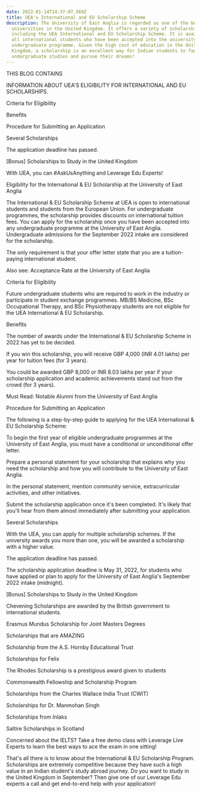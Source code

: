 ```yaml
---
date: 2022-01-14T14:37:07.569Z
title: UEA's International and EU Scholarship Scheme
description: The University of East Anglia is regarded as one of the best
  universities in the United Kingdom. It offers a variety of scholarships,
  including the UEA International and EU Scholarship Scheme. It is available to
  all international students who have been accepted into the university's
  undergraduate programme. Given the high cost of education in the United
  Kingdom, a scholarship is an excellent way for Indian students to fund their
  undergraduate studies and pursue their dreams!
---
```

THIS BLOG CONTAINS 

INFORMATION ABOUT UEA'S ELIGIBILITY FOR INTERNATIONAL AND EU SCHOLARSHIPS.


Criteria for Eligibility

Benefits

Procedure for Submitting an Application

Several Scholarships

The application deadline has passed.

\[Bonus] Scholarships to Study in the United Kingdom

With UEA, you can #AskUsAnything and Leverage Edu Experts!

Eligibility for the International & EU Scholarship at the University of East Anglia

The International & EU Scholarship Scheme at UEA is open to international students and students from the European Union. For undergraduate programmes, the scholarship provides discounts on international tuition fees. You can apply for the scholarship once you have been accepted into any undergraduate programme at the University of East Anglia. Undergraduate admissions for the September 2022 intake are considered for the scholarship.

The only requirement is that your offer letter state that you are a tuition-paying international student.

Also see: Acceptance Rate at the University of East Anglia

Criteria for Eligibility

Future undergraduate students who are required to work in the industry or participate in student exchange programmes. MB/BS Medicine, BSc Occupational Therapy, and BSc Physiotherapy students are not eligible for the UEA International & EU Scholarship.

Benefits

The number of awards under the International & EU Scholarship Scheme in 2022 has yet to be decided.

If you win this scholarship, you will receive GBP 4,000 (INR 4.01 lakhs) per year for tuition fees (for 3 years).

You could be awarded GBP 8,000 or INR 8.03 lakhs per year if your scholarship application and academic achievements stand out from the crowd (for 3 years).

Must Read: Notable Alumni from the University of East Anglia

Procedure for Submitting an Application

The following is a step-by-step guide to applying for the UEA International & EU Scholarship Scheme:

To begin the first year of eligible undergraduate programmes at the University of East Anglia, you must have a conditional or unconditional offer letter.

Prepare a personal statement for your scholarship that explains why you need the scholarship and how you will contribute to the University of East Anglia.

In the personal statement, mention community service, extracurricular activities, and other initiatives.

Submit the scholarship application once it's been completed. It's likely that you'll hear from them almost immediately after submitting your application.

Several Scholarships

With the UEA, you can apply for multiple scholarship schemes. If the university awards you more than one, you will be awarded a scholarship with a higher value.

The application deadline has passed.

The scholarship application deadline is May 31, 2022, for students who have applied or plan to apply for the University of East Anglia's September 2022 intake (midnight).

\[Bonus] Scholarships to Study in the United Kingdom

Chevening Scholarships are awarded by the British government to international students.

Erasmus Mundus Scholarship for Joint Masters Degrees

Scholarships that are AMAZING

Scholarship from the A.S. Hornby Educational Trust

Scholarships for Felix

The Rhodes Scholarship is a prestigious award given to students

Commonwealth Fellowship and Scholarship Program

Scholarships from the Charles Wallace India Trust (CWIT)

Scholarships for Dr. Manmohan Singh

Scholarships from Inlaks

Saltire Scholarships in Scotland

Concerned about the IELTS? Take a free demo class with Leverage Live Experts to learn the best ways to ace the exam in one sitting!



That's all there is to know about the International & EU Scholarship Program. Scholarships are extremely competitive because they have such a high value in an Indian student's study abroad journey. Do you want to study in the United Kingdom in September? Then give one of our Leverage Edu experts a call and get end-to-end help with your application!